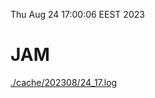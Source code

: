 Thu Aug 24 17:00:06 EEST 2023
# JAM
<a href='./cache/202308/24_17.log'>./cache/202308/24_17.log</a>
